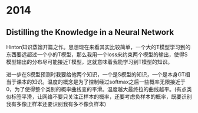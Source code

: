 #  2014

## Distilling the Knowledge in a Neural Network

​		Hinton知识蒸馏开篇之作。思想现在来看其实比较简单，一个大的T模型学习到的东西要远超过一个小的T模型，那么我用一个loss来约束两个模型的输出，使得S模型输出的分布尽可能接近T模型，这就意味着我能学习到T模型的知识。

​		进一步在S模型预测时我要给他两个知识，一个是S模型的知识，一个是本身GT相当于课本的知识。温度的概念是为了控制经过softmax之后一些概率无限接近于0，为了使得整个类别的概率曲线变的平滑。温度越大最终拉的曲线越平。(有点类似标签平滑，让网络不要只关注正样本的概率，还要考虑负样本的概率，既要识别我有多像正样本还要识别我有多不像负样本)

